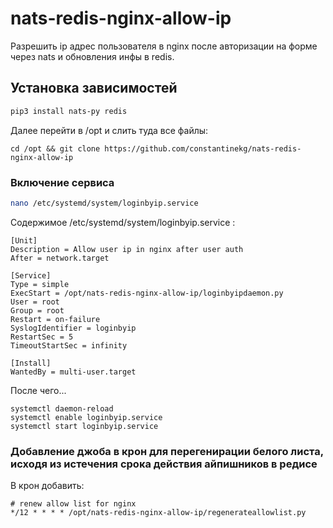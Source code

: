 # nats-redis-nginx-allow-ip

Разрешить ip адрес пользователя в nginx после авторизации на форме через nats и обновления инфы в redis.

## Установка зависимостей

```bash
pip3 install nats-py redis
```

Далее перейти в /opt и слить туда все файлы:

```
cd /opt && git clone https://github.com/constantinekg/nats-redis-nginx-allow-ip
```

### Включение сервиса

```bash
nano /etc/systemd/system/loginbyip.service
```

Содержимое /etc/systemd/system/loginbyip.service :

```
[Unit]
Description = Allow user ip in nginx after user auth
After = network.target
 
[Service]
Type = simple
ExecStart = /opt/nats-redis-nginx-allow-ip/loginbyipdaemon.py
User = root
Group = root
Restart = on-failure
SyslogIdentifier = loginbyip
RestartSec = 5
TimeoutStartSec = infinity
 
[Install]
WantedBy = multi-user.target
```

После чего... 

```
systemctl daemon-reload
systemctl enable loginbyip.service
systemctl start loginbyip.service
```

### Добавление джоба в крон для перегенирации белого листа, исходя из истечения срока действия айпишников в редисе

В крон добавить:

```
# renew allow list for nginx
*/12 * * * * /opt/nats-redis-nginx-allow-ip/regenerateallowlist.py
```

